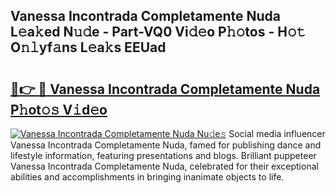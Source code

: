 ## Vanessa Incontrada Completamente Nuda L𝚎a𝚔ed N𝚞𝚍e - Part-VQ0 Vi𝚍𝚎o P𝚑𝚘tos - H𝚘𝚝 O𝚗𝚕yf𝚊ns L𝚎a𝚔s EEUad

# <h2><a href="http://kf9zp4.oniu.top/?m=Vanessa+Incontrada+Completamente+Nuda">🔗👉 🔴 Vanessa Incontrada Completamente Nuda P𝚑ot𝚘𝚜 V𝚒d𝚎o</a></h2>

[![Vanessa Incontrada Completamente Nuda Nu𝚍e𝚜](https://i.imgur.com/0qMVB7G.gif)](http://kf9zp4.oniu.top/?m=Vanessa+Incontrada+Completamente+Nuda)
Social media influencer Vanessa Incontrada Completamente Nuda, famed for publishing dance and lifestyle information, featuring presentations and blogs. Brilliant puppeteer Vanessa Incontrada Completamente Nuda, celebrated for their exceptional abilities and accomplishments in bringing inanimate objects to life.  
